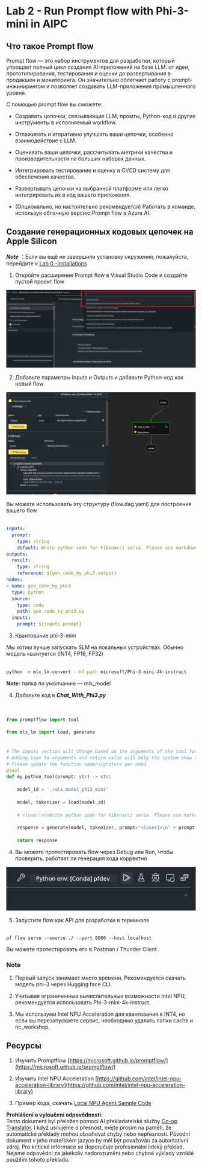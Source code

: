 <!--
CO_OP_TRANSLATOR_METADATA:
{
  "original_hash": "3dbbf568625b1ee04b354c2dc81d3248",
  "translation_date": "2025-05-09T19:41:22+00:00",
  "source_file": "md/02.Application/02.Code/Phi3/VSCodeExt/HOL/Apple/02.PromptflowWithMLX.md",
  "language_code": "cs"
}
-->
# **Lab 2 - Run Prompt flow with Phi-3-mini in AIPC**

## **Что такое Prompt flow**

Prompt flow — это набор инструментов для разработки, который упрощает полный цикл создания AI-приложений на базе LLM: от идеи, прототипирования, тестирования и оценки до развертывания в продакшен и мониторинга. Он значительно облегчает работу с prompt-инжинирингом и позволяет создавать LLM-приложения промышленного уровня.

С помощью prompt flow вы сможете:

- Создавать цепочки, связывающие LLM, промты, Python-код и другие инструменты в исполняемый workflow.

- Отлаживать и итеративно улучшать ваши цепочки, особенно взаимодействие с LLM.

- Оценивать ваши цепочки, рассчитывать метрики качества и производительности на больших наборах данных.

- Интегрировать тестирование и оценку в CI/CD систему для обеспечения качества.

- Развертывать цепочки на выбранной платформе или легко интегрировать их в код вашего приложения.

- (Опционально, но настоятельно рекомендуется) Работать в команде, используя облачную версию Prompt flow в Azure AI.



## **Создание генерационных кодовых цепочек на Apple Silicon**

***Note*** ：Если вы ещё не завершили установку окружения, пожалуйста, перейдите к [Lab 0 -Installations](./01.Installations.md)

1. Откройте расширение Prompt flow в Visual Studio Code и создайте пустой проект flow

![create](../../../../../../../../../translated_images/pf_create.d6172d8277a78a7fa82cd6ff727ed44e037fa78b662f1f62d5963f36d712d229.cs.png)

2. Добавьте параметры Inputs и Outputs и добавьте Python-код как новый flow

![flow](../../../../../../../../../translated_images/pf_flow.d5646a323fb7f444c0b98b4521057a592325c583e7ba18bc31500bc0415e9ef3.cs.png)


Вы можете использовать эту структуру (flow.dag.yaml) для построения вашего flow

```yaml

inputs:
  prompt:
    type: string
    default: Write python code for Fibonacci serie. Please use markdown as output
outputs:
  result:
    type: string
    reference: ${gen_code_by_phi3.output}
nodes:
- name: gen_code_by_phi3
  type: python
  source:
    type: code
    path: gen_code_by_phi3.py
  inputs:
    prompt: ${inputs.prompt}


```

3. Квантование phi-3-mini

Мы хотим лучше запускать SLM на локальных устройствах. Обычно модель квантуется (INT4, FP16, FP32)


```bash

python -m mlx_lm.convert --hf-path microsoft/Phi-3-mini-4k-instruct

```

**Note:** папка по умолчанию — mlx_model

4. Добавьте код в ***Chat_With_Phi3.py***


```python


from promptflow import tool

from mlx_lm import load, generate


# The inputs section will change based on the arguments of the tool function, after you save the code
# Adding type to arguments and return value will help the system show the types properly
# Please update the function name/signature per need
@tool
def my_python_tool(prompt: str) -> str:

    model_id = './mlx_model_phi3_mini'

    model, tokenizer = load(model_id)

    # <|user|>\nWrite python code for Fibonacci serie. Please use markdown as output<|end|>\n<|assistant|>

    response = generate(model, tokenizer, prompt="<|user|>\n" + prompt  + "<|end|>\n<|assistant|>", max_tokens=2048, verbose=True)

    return response


```

4. Вы можете протестировать flow через Debug или Run, чтобы проверить, работает ли генерация кода корректно

![RUN](../../../../../../../../../translated_images/pf_run.d918637dc00f61e9bdeec37d4cc9646f77d270ac9203bcce13569f3157202b6e.cs.png)

5. Запустите flow как API для разработки в терминале

```

pf flow serve --source ./ --port 8080 --host localhost   

```

Вы можете протестировать его в Postman / Thunder Client


### **Note**

1. Первый запуск занимает много времени. Рекомендуется скачать модель phi-3 через Hugging face CLI.

2. Учитывая ограниченные вычислительные возможности Intel NPU, рекомендуется использовать Phi-3-mini-4k-instruct.

3. Мы используем Intel NPU Acceleration для квантования в INT4, но если вы перезапускаете сервис, необходимо удалить папки cache и nc_workshop.



## **Ресурсы**

1. Изучить Promptflow [https://microsoft.github.io/promptflow/](https://microsoft.github.io/promptflow/)

2. Изучить Intel NPU Acceleration [https://github.com/intel/intel-npu-acceleration-library](https://github.com/intel/intel-npu-acceleration-library)

3. Пример кода, скачать [Local NPU Agent Sample Code](../../../../../../../../../code/07.Lab/01/AIPC/local-npu-agent)

**Prohlášení o vyloučení odpovědnosti**:  
Tento dokument byl přeložen pomocí AI překladatelské služby [Co-op Translator](https://github.com/Azure/co-op-translator). I když usilujeme o přesnost, mějte prosím na paměti, že automatické překlady mohou obsahovat chyby nebo nepřesnosti. Původní dokument v jeho mateřském jazyce by měl být považován za autoritativní zdroj. Pro kritické informace se doporučuje profesionální lidský překlad. Nejsme odpovědní za jakékoliv nedorozumění nebo chybné výklady vzniklé použitím tohoto překladu.